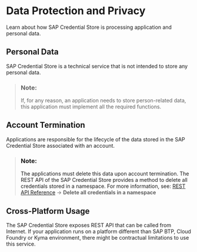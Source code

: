 <!-- loioe158846e47394a1db0e6f616c738ff32 -->

# Data Protection and Privacy

Learn about how SAP Credential Store is processing application and personal data.



<a name="loioe158846e47394a1db0e6f616c738ff32__section_z5z_rhk_bgb"/>

## Personal Data

SAP Credential Store is a technical service that is not intended to store any personal data.

> ### Note:  
> If, for any reason, an application needs to store person-related data, this application must implement all the required functions.



<a name="loioe158846e47394a1db0e6f616c738ff32__section_llb_whk_bgb"/>

## Account Termination

Applications are responsible for the lifecycle of the data stored in the SAP Credential Store associated with an account.

> ### Note:  
> The applications must delete this data upon account termination. The REST API of the SAP Credential Store provides a method to delete all credentials stored in a namespace. For more information, see: [REST API Reference](https://api.sap.com/api/credentials_api_for_applications/resource) → **Delete all credentials in a namespace**



<a name="loioe158846e47394a1db0e6f616c738ff32__section_lvc_whk_bgb"/>

## Cross-Platform Usage

The SAP Credential Store exposes REST API that can be called from Internet. If your application runs on a platform different than SAP BTP, Cloud Foundry or Kyma environment, there might be contractual limitations to use this service.

